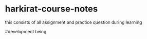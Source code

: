 # harkirat-course-notes




this consists of all assignment and practice question during learning


#development being


